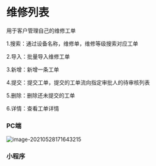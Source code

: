 # 维修列表

用于客户管理自己的维修工单

1.搜索：通过设备名称，维修单，维修等级搜索对应工单

2.导入：批量导入维修工单

3.新增：新增一条工单

4.提交：提交工单，提交的工单流向指定审批人的待审核列表

5.删除：删除还未提交的工单

6.详情：查看工单详情

### PC端

![image-20210528171643215](https://cdn.jsdelivr.net/gh/wsdmh/PicGo/img/20210528171649.png)



### 小程序

